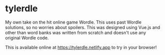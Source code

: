 # tylerdle
My own take on the hit online game Wordle. This uses past Wordle solutions, so no worries about spoilers. This was designed using Vue.js and other than word banks was written from scratch and doesn't use any original Wordle code.


This is available online at https://tylerdle.netlify.app to try in your browser!

